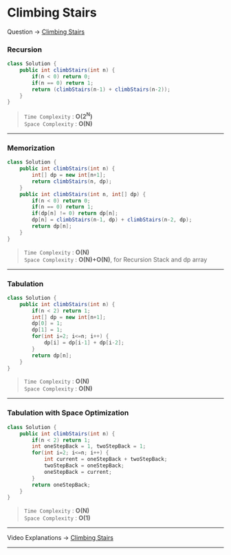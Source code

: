 # Climbing Stairs
Question -> [Climbing Stairs](https://leetcode.com/problems/climbing-stairs/)    

### Recursion
```java
class Solution {
    public int climbStairs(int n) {
        if(n < 0) return 0;
        if(n == 0) return 1;
        return (climbStairs(n-1) + climbStairs(n-2));
    }
}
```
> `Time Complexity` : **O(2<sup>N</sup>)**          
> `Space Complexity` : **O(N)**
---
### Memorization
```java
class Solution {
    public int climbStairs(int n) {
        int[] dp = new int[n+1];
        return climbStairs(n, dp);
    }
    public int climbStairs(int n, int[] dp) {
        if(n < 0) return 0;
        if(n == 0) return 1;
        if(dp[n] != 0) return dp[n];
        dp[n] = climbStairs(n-1, dp) + climbStairs(n-2, dp);
        return dp[n];
    }
}
```
> `Time Complexity` : **O(N)**          
> `Space Complexity` : **O(N)+O(N)**, for Recursion Stack and dp array
---
### Tabulation
```java
class Solution {
    public int climbStairs(int n) {
        if(n < 2) return 1;
        int[] dp = new int[n+1];
        dp[0] = 1;
        dp[1] = 1;
        for(int i=2; i<=n; i++) {
            dp[i] = dp[i-1] + dp[i-2];
        }
        return dp[n];
    }
}
```
> `Time Complexity` : **O(N)**          
> `Space Complexity` : **O(N)**
---
### Tabulation with Space Optimization
```java
class Solution {
    public int climbStairs(int n) {
        if(n < 2) return 1;
        int oneStepBack = 1, twoStepBack = 1;
        for(int i=2; i<=n; i++) {
            int current = oneStepBack + twoStepBack;
            twoStepBack = oneStepBack;
            oneStepBack = current;
        }
        return oneStepBack;
    }
}
```
> `Time Complexity` : **O(N)**          
> `Space Complexity` : **O(1)**
---
Video Explanations -> [Climbing Stairs](https://youtu.be/mLfjzJsN8us?list=PLgUwDviBIf0qUlt5H_kiKYaNSqJ81PMMY)   
<hr>
